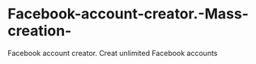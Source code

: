 # Facebook-account-creator.-Mass-creation-
Facebook account creator. Creat unlimited Facebook accounts 
